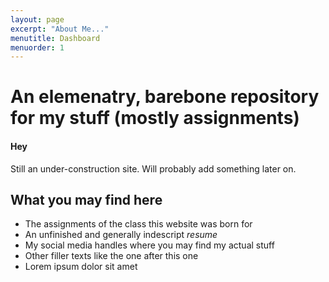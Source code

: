 ```yaml
---
layout: page
excerpt: "About Me..."
menutitle: Dashboard
menuorder: 1
---
```




# An elemenatry, barebone repository for my stuff (mostly assignments)

#### Hey


Still an under-construction site. Will probably add something later on. 


## What you may find here

- The assignments of the class this website was born for
- An unfinished and generally indescript *resume*
- My social media handles where you may find my actual stuff
- Other filler texts like the one after this one 
- Lorem ipsum dolor sit amet
